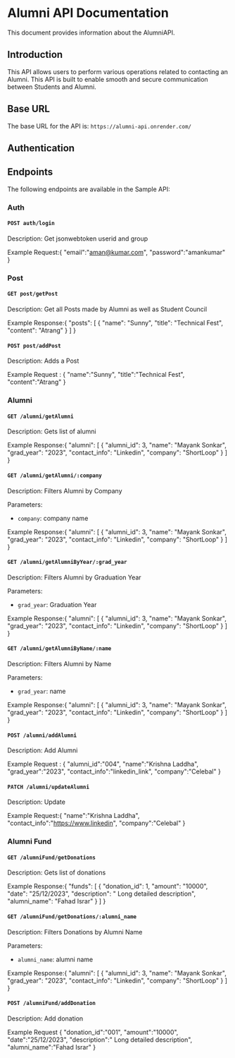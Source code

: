 # Alumni API Documentation

This document provides information about the AlumniAPI.

## Introduction

This API allows users to perform various operations related to contacting an Alumni. This API is built to enable smooth and secure communication between Students and Alumni.

## Base URL

The base URL for the API is: `https://alumni-api.onrender.com/`

## Authentication



## Endpoints

The following endpoints are available in the Sample API:

### Auth

#### `POST auth/login`

Description: Get jsonwebtoken userid and group

Example Request:{
    "email":"aman@kumar.com",
    "password":"amankumar"
}


### Post

#### `GET post/getPost`

Description: Get all Posts made by Alumni as well as Student Council

Example Response:{
    "posts": [
        {
            "name": "Sunny",
            "title": "Technical Fest",
            "content": "Atrang"
        }
    ]
}

#### `POST post/addPost`

Description: Adds a Post


Example Request : {
    "name":"Sunny",
    "title":"Technical Fest",
    "content":"Atrang"
}

### Alumni

#### `GET /alumni/getAlumni`

Description: Gets list of alumni
 
Example Response:{
    "alumni": [
        {
            "alumni_id": 3,
            "name": "Mayank Sonkar",
            "grad_year": "2023",
            "contact_info": "Linkedin",
            "company": "ShortLoop"
        }
    ]
}

#### `GET /alumni/getAlumni/:company`

Description: Filters Alumni by Company

Parameters:
- `company`: company name

Example Response:{
    "alumni": [
        {
            "alumni_id": 3,
            "name": "Mayank Sonkar",
            "grad_year": "2023",
            "contact_info": "Linkedin",
            "company": "ShortLoop"
        }
    ]
}

#### `GET /alumni/getAlumniByYear/:grad_year`

Description: Filters Alumni by Graduation Year

Parameters:
- `grad_year`: Graduation Year

Example Response:{
    "alumni": [
        {
            "alumni_id": 3,
            "name": "Mayank Sonkar",
            "grad_year": "2023",
            "contact_info": "Linkedin",
            "company": "ShortLoop"
        }
    ]
}

#### `GET /alumni/getAlumniByName/:name`

Description: Filters Alumni by Name

Parameters:
- `grad_year`: name

Example Response:{
    "alumni": [
        {
            "alumni_id": 3,
            "name": "Mayank Sonkar",
            "grad_year": "2023",
            "contact_info": "Linkedin",
            "company": "ShortLoop"
        }
    ]
}

#### `POST /alumni/addAlumni`

Description: Add Alumni

Example Request : {
    "alumni_id":"004",
    "name":"Krishna Laddha",
    "grad_year":"2023",
    "contact_info":"linkedin_link",
    "company":"Celebal"
}

#### `PATCH /alumni/updateAlumni`

Description: Update

Example Request:{
    "name":"Krishna Laddha",
    "contact_info":"https://www.linkedin",
    "company":"Celebal"
}

### Alumni Fund

#### `GET /alumniFund/getDonations`

Description: Gets list of donations
 
Example Response:{
    "funds": [
        {
            "donation_id": 1,
            "amount": "10000",
            "date": "25/12/2023",
            "description": " Long detailed description",
            "alumni_name": "Fahad Israr"
        }
    ]
}

#### `GET /alumniFund/getDonations/:alumni_name`

Description: Filters Donations by Alumni Name

Parameters:
- `alumni_name`: alumni name

Example Response:{
    "alumni": [
        {
            "alumni_id": 3,
            "name": "Mayank Sonkar",
            "grad_year": "2023",
            "contact_info": "Linkedin",
            "company": "ShortLoop"
        }
    ]
}

#### `POST /alumniFund/addDonation`

Description: Add donation

Example Request {
    "donation_id":"001",
    "amount":"10000",
    "date":"25/12/2023",
    "description":" Long detailed description",
    "alumni_name":"Fahad Israr"
}



